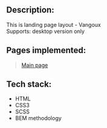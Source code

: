<h2>Description:</h2>

This is landing page layout - Vangoux <br>
Supports: desktop version only
          


<h2>Pages implemented:</h2>

> [Main page](https://eposha.github.io/prices/)

>
<h2>Tech stack:</h2>

* HTML
* CSS3
* SCSS
* BEM methodology


